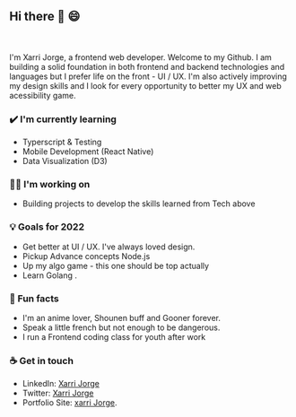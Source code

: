 ## Hi there :wave: :smile:
<br>
<br>
I'm Xarri Jorge, a frontend web developer. Welcome to my Github. I am building a solid foundation in both frontend and backend technologies and languages but I prefer life on the front - UI / UX. I'm also actively improving my design skills and I look for every opportunity to better my UX  and web acessibility game.


### ✔️ I'm currently learning
- Typerscript & Testing
- Mobile Development (React Native)
- Data Visualization (D3)

### 👩‍💻 I'm working on
- Building projects to develop the skills learned from Tech above 

### 💡 Goals for 2022
- Get better at UI / UX. I've always loved design.
- Pickup Advance concepts Node.js
- Up my algo game - this one should be top actually
- Learn Golang .

### 🌴 Fun facts
- I'm an anime lover, Shounen buff and Gooner forever. 
- Speak a little french but not enough to be dangerous.
- I run a Frontend coding class for youth after work

### ☕ Get in touch
- LinkedIn: <a href = "https://www.linkedin.com/in/xarrijorge/">Xarri Jorge</a>
- Twitter: <a href = "https://twitter.com/xarrijorge">Xarri Jorge</a>
- Portfolio Site: <a href = "https://xarrijorge.netlify.app">xarri Jorge</a>. 
<br>
<br>
